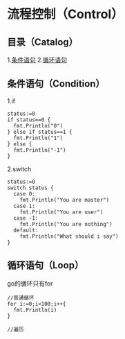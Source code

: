 # 流程控制（Control）
## 目录（Catalog）
1.[条件语句](#条件语句condition)
2.[循环语句](#循环语句loop)
## 条件语句（Condition）
1.if
```
status:=0
if status==0 {
  fmt.Println("0")
} else if status==1 {
  fmt.Println("1")
} else {
  fmt.Println("-1")
}
```
2.switch
```
status:=0
switch status {
  case 0:
    fmt.Println("You are master")
  case 1:
    fmt.Println("You are user")
  case -1:
    fmt.Println("You are nothing")
  default:
    fmt.Println("What should i say")
}
```
## 循环语句（Loop）
go的循环只有for
```
//普通循环
for i:=0;i<100;i++{
  fmt.Println(i)
}

//遍历

```
